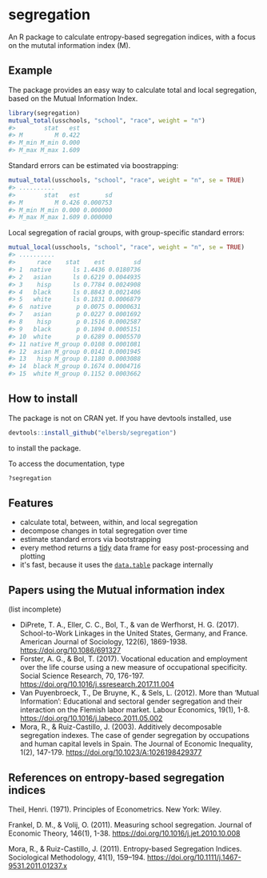 <!-- README.md is generated from README.Rmd. Please edit that file -->
segregation
===========

An R package to calculate entropy-based segregation indices, with a focus on the mututal information index (M).

Example
-------

The package provides an easy way to calculate total and local segregation, based on the Mutual Information Index.

``` r
library(segregation)
mutual_total(usschools, "school", "race", weight = "n")
#>        stat   est
#> M         M 0.422
#> M_min M_min 0.000
#> M_max M_max 1.609
```

Standard errors can be estimated via boostrapping:

``` r
mutual_total(usschools, "school", "race", weight = "n", se = TRUE)
#> ..........
#>        stat   est       sd
#> M         M 0.426 0.000753
#> M_min M_min 0.000 0.000000
#> M_max M_max 1.609 0.000000
```

Local segregation of racial groups, with group-specific standard errors:

``` r
mutual_local(usschools, "school", "race", weight = "n", se = TRUE)
#> ..........
#>      race    stat    est        sd
#> 1  native      ls 1.4436 0.0180736
#> 2   asian      ls 0.6219 0.0044935
#> 3    hisp      ls 0.7784 0.0024908
#> 4   black      ls 0.8843 0.0021406
#> 5   white      ls 0.1831 0.0006879
#> 6  native       p 0.0075 0.0000631
#> 7   asian       p 0.0227 0.0001692
#> 8    hisp       p 0.1516 0.0002587
#> 9   black       p 0.1894 0.0005151
#> 10  white       p 0.6289 0.0005570
#> 11 native M_group 0.0108 0.0001081
#> 12  asian M_group 0.0141 0.0001945
#> 13   hisp M_group 0.1180 0.0003088
#> 14  black M_group 0.1674 0.0004716
#> 15  white M_group 0.1152 0.0003662
```

How to install
--------------

The package is not on CRAN yet. If you have devtools installed, use

``` r
devtools::install_github("elbersb/segregation") 
```

to install the package.

To access the documentation, type

``` r
?segregation
```

Features
--------

-   calculate total, between, within, and local segregation
-   decompose changes in total segregation over time
-   estimate standard errors via bootstrapping
-   every method returns a [tidy](https://cran.r-project.org/web/packages/tidyr/vignettes/tidy-data.html) data frame for easy post-processing and plotting
-   it's fast, because it uses the [`data.table`](https://github.com/Rdatatable/data.table/wiki) package internally

Papers using the Mutual information index
-----------------------------------------

(list incomplete)

-   DiPrete, T. A., Eller, C. C., Bol, T., & van de Werfhorst, H. G. (2017). School-to-Work Linkages in the United States, Germany, and France. American Journal of Sociology, 122(6), 1869-1938. <https://doi.org/10.1086/691327>
-   Forster, A. G., & Bol, T. (2017). Vocational education and employment over the life course using a new measure of occupational specificity. Social Science Research, 70, 176-197. <https://doi.org/10.1016/j.ssresearch.2017.11.004>
-   Van Puyenbroeck, T., De Bruyne, K., & Sels, L. (2012). More than ‘Mutual Information’: Educational and sectoral gender segregation and their interaction on the Flemish labor market. Labour Economics, 19(1), 1-8. <https://doi.org/10.1016/j.labeco.2011.05.002>
-   Mora, R., & Ruiz-Castillo, J. (2003). Additively decomposable segregation indexes. The case of gender segregation by occupations and human capital levels in Spain. The Journal of Economic Inequality, 1(2), 147-179. <https://doi.org/10.1023/A:1026198429377>

References on entropy-based segregation indices
-----------------------------------------------

Theil, Henri. (1971). Principles of Econometrics. New York: Wiley.

Frankel, D. M., & Volij, O. (2011). Measuring school segregation. Journal of Economic Theory, 146(1), 1-38. <https://doi.org/10.1016/j.jet.2010.10.008>

Mora, R., & Ruiz-Castillo, J. (2011). Entropy-based Segregation Indices. Sociological Methodology, 41(1), 159–194. <https://doi.org/10.1111/j.1467-9531.2011.01237.x>
